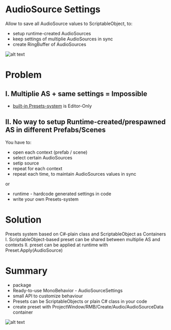 # AudioSource Settings
Allow to save all AudioSource values to ScriptableObject, to: 
- setup runtime-created AudioSources
- keep settings of multiplie AudioSources in sync
- create RingBuffer of AudioSources

![alt text](https://github.com/mitay-walle/AudioSourceSettings/blob/master/Documentation/inspector_preview.png?raw=true)

# Problem

## I. Multiplie AS + same settings = Impossible
- [built-in Presets-system](https://docs.unity3d.com/Manual/Presets.html) is Editor-Only 

## II. No way to setup Runtime-created/prespawned AS in different Prefabs/Scenes
You have to:
- open each context (prefab / scene)
- select certain AudioSources
- setip source
- repeat for each context
- repeat each time, to maintain AudioSources values in sync

or

- runtime - hardcode generated settings in code
- write your own Presets-system

# Solution
Presets system based on C#-plain class and ScriptableObject as Containers
I. ScriptableObject-based preset can be shared between multiplie AS and contexts
II. preset can be applied at runtime with Preset.Apply(AudioSource)

# Summary
- package
- Ready-to-use MonoBehavior - AudioSourceSettings
- small API to customize behaviour
- Presets can be ScriptableObjects or plain C# class in your code
- create preset with ProjectWindow/RMB/Create/Audio/AudioSourceData container 

![alt text](https://github.com/mitay-walle/AudioSourceSettings/blob/master/Documentation/create_menu.png?raw=true)
